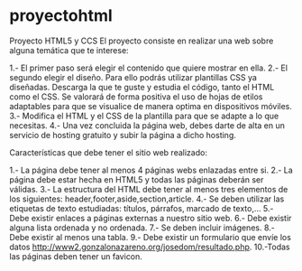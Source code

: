 # proyectohtml
 Proyecto HTML5 y CCS
El proyecto consiste en realizar una web sobre alguna temática que te interese:

1.- El primer paso será elegir el contenido que quiere mostrar en ella.
2.- El segundo elegir el diseño. Para ello podrás utilizar plantillas CSS ya diseñadas. Descarga la que te guste y estudia el código, tanto el HTML como el CSS. Se valorará de forma positiva el uso de hojas de etilos adaptables para que se visualice de manera optima en dispositivos móviles.
3.- Modifica el HTML y el CSS de la plantilla para que se adapte a lo que necesitas.
4.- Una vez concluida la página web, debes darte de alta en un servicio de hosting gratuito y subir la página a dicho hosting.

Características que debe tener el sitio web realizado:

   1.- La página debe tener al menos 4 páginas webs enlazadas entre si.
   2.- La página debe estar hecha en HTML5 y todas las páginas deberán ser válidas.
   3.- La estructura del HTML debe tener al menos tres elementos de los siguientes: header,footer,aside,section,article.
   4.- Se deben utilizar las etiquetas de texto estudiadas: títulos, párrafos, marcado de texto,…
   5.- Debe existir enlaces a páginas externas a nuestro sitio web.
   6.- Debe existir alguna lista ordenada y no ordenada.
   7.- Se deben incluir imágenes.
   8.- Debe existir al menos una tabla.
   9.- Debe existir un formulario que envíe los datos http://www2.gonzalonazareno.org/josedom/resultado.php.
   10.-Todas las páginas deben tener un favicon.


